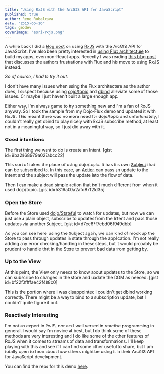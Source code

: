 ```yaml
---
title: "Using RxJS with the ArcGIS API for JavaScript"
published: true
author: Rene Rubalcava
date: "2015-05-18"
tags: geodev
coverImage: "esri-rxjs.png"
---
```


A while back I did a [blog post](http://odoe.net/blog/some-fun-with-esri-js-api-and-rxjs/) on using [RxJS](https://github.com/Reactive-Extensions/RxJS) with the ArcGIS API for JavaScript. I've also been pretty interested in [using Flux architecture](http://odoe.net/blog/dojo-flux-lite/) to build my apps, even non-React apps. Recently I was reading [this blog post](http://qiita.com/kimagure/items/22cf4bb2a967fcba376e) that discusses the authors frustrations with Flux and his move to using RxJS instead.

_So of course, I had to try it out._

I don't have many issues when using the Flux architecture as the author does, I suspect because using [dojo/topic](http://dojotoolkit.org/reference-guide/1.10/dojo/topic.html) and [dbind](https://github.com/kriszyp/dbind) alleviate some of those issues. Or maybe I just haven't built a large enough app.

Either way, I'm always game to try something new and I'm a fan of RxJS anyway. So I took the sample from my Dojo-Flux demo and updated it with RxJS. This meant there was no more need for dojo/topic and unfortunately, I couldn't really get dbind to play nicely with RxJS subscribe method, at least not in a meaningful way, so I just did away with it.

### Good intentions

The first thing we want to do is create an Intent. [gist id=9ba2868979a027abcc22]

This sort of takes the place of using dojo/topic. It has it's own [Subject](https://github.com/Reactive-Extensions/RxJS/blob/master/doc/gettingstarted/subjects.md) that can be subscribed to. In this case, an [Action](https://facebook.github.io/react/blog/2014/07/30/flux-actions-and-the-dispatcher.html) can pass an update to the Intent and the subject will pass the update into the flow of data.

Then I can make a dead simple action that isn't much different from when it used dojo/topic. [gist id=5316a00a2afd87f2fd35]

### Open the Store

Before the Store used [dojo/Stateful](http://dojotoolkit.org/reference-guide/1.10/dojo/Stateful.html) to watch for updates, but now we can just use a plain object, subscribe to updates from the Intent and pass those updates via another Subject. [gist id=d7ce67f7ebd06f949dbb]

As you can see here, using the Subject again, we can kind of mock up the Store to pass through updates in state through the application. I'm not really adding any error checking/handling in these steps, but it would probably be prudent to handle that in the Store to prevent bad data from getting by.

### Up to the View

At this point, the View only needs to know about updates to the Store, so we can subscribe to changes in the store and update the DOM as needed. [gist id=bf22f0ffffae42f488c0]

This is the portion where I was disappointed I couldn't get dbind working correctly. There might be a way to bind to a subscription update, but I couldn't quite figure it out.

### Reactively Interesting

I'm not an expert in RxJS, nor am I well versed in reactive programming in general. I would say I'm novice at best, but I do think some of these methods are very interesting and I do like some of the other features of RxJS when it comes to streams of data and transformations. I'll keep playing with this and see if I can find some other useful to share, but I am totally open to hear about how others might be using it in their ArcGIS API for JavaScript development.

You can find the repo for this demo [here](https://github.com/odoe/esrijs-rxjs).
